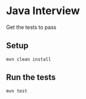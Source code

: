 # Java Interview

Get the tests to pass

## Setup
```
mvn clean install
```

## Run the tests
```
mvn test
```